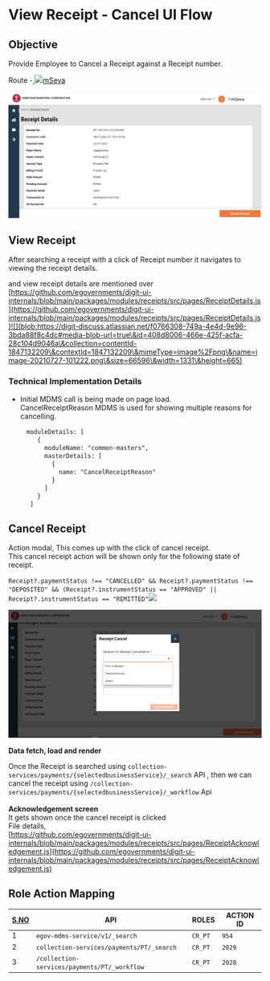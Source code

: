 # View Receipt - Cancel UI Flow

## **Objective**

Provide Employee to Cancel a Receipt against a Receipt number.

Route -[ ![](https://cdn.jsdelivr.net/npm/@egovernments/digit-ui-css/img/browser-icon.png)mSeva](https://qa.digit.org/digit-ui/employee/receipts/details/PT/PT%2F107%2F2021-22%2F226438)

![](<../../../.gitbook/assets/image (236).png>)

## **View Receipt**

After searching a receipt with a click of Receipt number it navigates to viewing the receipt details.

&#x20;and view receipt details are mentioned over [https://github.com/egovernments/digit-ui-internals/blob/main/packages/modules/receipts/src/pages/ReceiptDetails.js](https://github.com/egovernments/digit-ui-internals/blob/main/packages/modules/receipts/src/pages/ReceiptDetails.js)![](blob:https://digit-discuss.atlassian.net/f0766308-749a-4e4d-9e96-3bda88f8c4dc#media-blob-url=true\&id=408d8006-466e-425f-acfa-28c104d9046a\&collection=contentId-1847132209\&contextId=1847132209\&mimeType=image%2Fpng\&name=image-20210727-101222.png\&size=66596\&width=1331\&height=665)

### **Technical Implementation Details**

* Initial MDMS call is being made on page load.\
  CancelReceiptReason MDMS is used for showing multiple reasons for cancelling.

```
     moduleDetails: [
        {
          moduleName: "common-masters",
          masterDetails: [
            {
              name: "CancelReceiptReason"
            }
          ]
        }
      ]

```

## **Cancel Receipt**

Action modal, This comes up with the click of cancel receipt.\
This cancel receipt action will be shown only for the following state of receipt.

`Receipt?.paymentStatus !== "CANCELLED" && Receipt?.paymentStatus !== "DEPOSITED" && (Receipt?.instrumentStatus == "APPROVED" || Receipt?.instrumentStatus == "REMITTED"`![](blob:https://digit-discuss.atlassian.net/20bfa1cb-4e12-4f0c-915b-124728bf95a6#media-blob-url=true\&id=ee52085d-8104-4c76-9921-aa2dd8497578\&collection=contentId-1847132209\&contextId=1847132209\&mimeType=image%2Fpng\&name=image-20210727-101620.png\&size=80496\&width=1319\&height=667)

![](<../../../.gitbook/assets/image (224).png>)

**Data fetch, load and render**

Once the Receipt is searched using `collection-services/payments/{selectedbusinessService}/_search` API , then we can cancel the receipt using `/collection-services/payments/{selectedbusinessService}/_workflow` Api\
\
**Acknowledgement screen**\
It gets shown once the cancel receipt is clicked\
File details,\
[https://github.com/egovernments/digit-ui-internals/blob/main/packages/modules/receipts/src/pages/ReceiptAcknowledgement.js](https://github.com/egovernments/digit-ui-internals/blob/main/packages/modules/receipts/src/pages/ReceiptAcknowledgement.js)

## **Role Action Mapping**

| [**S.NO**](http://s.no) | **API**                                      | **ROLES** | **ACTION ID** |
| ----------------------- | -------------------------------------------- | --------- | ------------- |
| 1                       | `egov-mdms-service/v1/_search`               | `CR_PT`   | `954`         |
| 2                       | `collection-services/payments/PT/_search`    | `CR_PT`   | `2029`        |
| 3                       | `/collection-services/payments/PT/_workflow` | `CR_PT`   | `2028`        |



